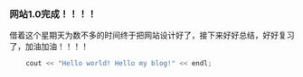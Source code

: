 ### 网站1.0完成！！！！

借着这个星期天为数不多的时间终于把网站设计好了，接下来好好总结，好好复习了，加油加油！！！！
```cpp
    cout << "Hello world! Hello my blog!" << endl;
```